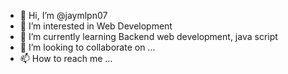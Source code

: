 - 👋 Hi, I’m @jaymlpn07
- 👀 I’m interested in Web Development
- 🌱 I’m currently learning Backend web development, java script
- 💞️ I’m looking to collaborate on ...
- 📫 How to reach me ...

<!---
jaymlpn07/jaymlpn07 is a ✨ special ✨ repository because its `README.md` (this file) appears on your GitHub profile.
You can click the Preview link to take a look at your changes.
--->
